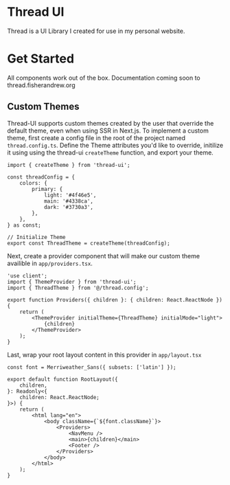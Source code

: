 # Thread UI

Thread is a UI Library I created for use in my personal website.

# Get Started

All components work out of the box. Documentation coming soon to thread.fisherandrew.org

## Custom Themes

Thread-UI supports custom themes created by the user that override the default theme, even when using SSR in Next.js. To implement a custom theme, first create a config file in the root of the project named `thread.config.ts`. Define the Theme attributes you'd like to override, initilize it using using the thread-ui `createTheme` function, and export your theme.

```
import { createTheme } from 'thread-ui';

const threadConfig = {
	colors: {
		primary: {
			light: '#4f46e5',
			main: '#4338ca',
			dark: '#3730a3',
		},
	},
} as const;

// Initialize Theme
export const ThreadTheme = createTheme(threadConfig);
```

Next, create a provider component that will make our custom theme availible in `app/providers.tsx`.

```
'use client';
import { ThemeProvider } from 'thread-ui';
import { ThreadTheme } from '@/thread.config';

export function Providers({ children }: { children: React.ReactNode }) {
	return (
		<ThemeProvider initialTheme={ThreadTheme} initialMode="light">
			{children}
		</ThemeProvider>
	);
}
```

Last, wrap your root layout content in this provider in `app/layout.tsx`

```
const font = Merriweather_Sans({ subsets: ['latin'] });

export default function RootLayout({
	children,
}: Readonly<{
	children: React.ReactNode;
}>) {
	return (
		<html lang="en">
			<body className={`${font.className}`}>
				<Providers>
					<NavMenu />
					<main>{children}</main>
					<Footer />
				</Providers>
			</body>
		</html>
	);
}
```
